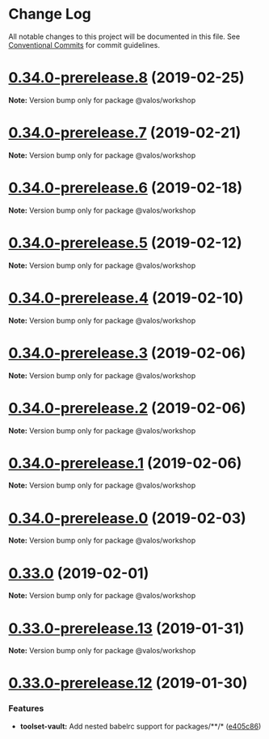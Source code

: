 # Change Log

All notable changes to this project will be documented in this file.
See [Conventional Commits](https://conventionalcommits.org) for commit guidelines.

# [0.34.0-prerelease.8](https://github.com/valaatech/vault/compare/v0.34.0-prerelease.7...v0.34.0-prerelease.8) (2019-02-25)

**Note:** Version bump only for package @valos/workshop





# [0.34.0-prerelease.7](https://github.com/valaatech/vault/compare/v0.34.0-prerelease.6...v0.34.0-prerelease.7) (2019-02-21)

**Note:** Version bump only for package @valos/workshop





# [0.34.0-prerelease.6](https://github.com/valaatech/vault/compare/v0.34.0-prerelease.5...v0.34.0-prerelease.6) (2019-02-18)

**Note:** Version bump only for package @valos/workshop





# [0.34.0-prerelease.5](https://github.com/valaatech/vault/compare/v0.34.0-prerelease.4...v0.34.0-prerelease.5) (2019-02-12)

**Note:** Version bump only for package @valos/workshop





# [0.34.0-prerelease.4](https://github.com/valaatech/vault/compare/v0.34.0-prerelease.3...v0.34.0-prerelease.4) (2019-02-10)

**Note:** Version bump only for package @valos/workshop





# [0.34.0-prerelease.3](https://github.com/valaatech/vault/compare/v0.34.0-prerelease.2...v0.34.0-prerelease.3) (2019-02-06)

**Note:** Version bump only for package @valos/workshop





# [0.34.0-prerelease.2](https://github.com/valaatech/vault/compare/v0.34.0-prerelease.1...v0.34.0-prerelease.2) (2019-02-06)

**Note:** Version bump only for package @valos/workshop





# [0.34.0-prerelease.1](https://github.com/valaatech/vault/compare/v0.33.0...v0.34.0-prerelease.1) (2019-02-06)

**Note:** Version bump only for package @valos/workshop





# [0.34.0-prerelease.0](https://github.com/valaatech/vault/compare/v0.33.0...v0.34.0-prerelease.0) (2019-02-03)

**Note:** Version bump only for package @valos/workshop





# [0.33.0](https://github.com/valaatech/vault/compare/v0.33.0-prerelease.13...v0.33.0) (2019-02-01)

**Note:** Version bump only for package @valos/workshop





# [0.33.0-prerelease.13](https://github.com/valaatech/vault/compare/v0.33.0-prerelease.12...v0.33.0-prerelease.13) (2019-01-31)

**Note:** Version bump only for package @valos/workshop





# [0.33.0-prerelease.12](https://github.com/valaatech/vault/compare/v0.33.0-prerelease.11...v0.33.0-prerelease.12) (2019-01-30)


### Features

* **toolset-vault:** Add nested babelrc support for packages/**/* ([e405c86](https://github.com/valaatech/vault/commit/e405c86))
